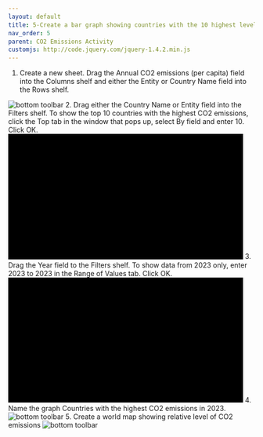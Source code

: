 ```yaml
---
layout: default
title: 5-Create a bar graph showing countries with the 10 highest levels of CO2 emissions in 2023
nav_order: 5
parent: CO2 Emissions Activity
customjs: http://code.jquery.com/jquery-1.4.2.min.js
---
```


1.	Create a new sheet. Drag the Annual CO2 emissions (per capita) field into the Columns shelf and either the Entity or Country Name field into the Rows shelf.
<img src="images\Tableau5-1.gif" alt="bottom toolbar" style="width:480px;"> 
2.	Drag either the Country Name or Entity field into the Filters shelf. To show the top 10 countries with the highest CO2 emissions, click the Top tab in the window that pops up, select By field and enter 10. Click OK.
<img src="images\Tableau 5-2.gif" alt="bottom toolbar" style="width:480px;">
3.	Drag the Year field to the Filters shelf. To show data from 2023 only, enter 2023 to 2023 in the Range of Values tab. Click OK.
<img src="images\Tableau 5-3.gif" alt="bottom toolbar" style="width:480px;">
4.	Name the graph Countries with the highest CO2 emissions in 2023.
<img src="images\Tableau 5-4.gif" alt="bottom toolbar" style="width:480px;">
5. Create a world map showing relative level of CO2 emissions
<img src="images\Tableau 5-5.gif" alt="bottom toolbar" style="width:480px;">
